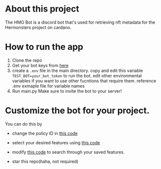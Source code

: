# About this project

The HMG Bot is a discord bot that's used for retrieving nft metadata for the Hermonsters project on cardano.

# How to run the app
1. Clone the repo
2. Get your bot keys from [here](https://discord.com/developers/)
3. create a `.env` file in the main directory. 
   copy and edit this variable
`TEST_BOT=your_bot_token`
   to run the bot.
edit other environmental variables if you want to use other fucntions that require them.
reference .env exmaple file for variable names
5. Run main.py
Make sure to invite the bot to your server!

# Customize the bot for your project.
You can do this by 
- change the policy ID in [this code](https://github.com/ossydotpy/hmg/blob/master/get_metadata.py)
- select your desired features using [this code](https://github.com/ossydotpy/hmg/blob/master/save_features.py)
- modify [this code](https://github.com/ossydotpy/hmg/blob/master/cogs/prio_cog.py) to search through your saved features.

- star this repo(haha, not required)
